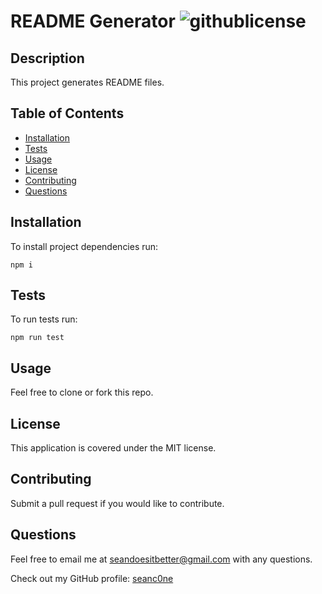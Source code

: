 
# README Generator ![githublicense](https://img.shields.io/badge/license-MIT-blue.svg)

## Description

This project generates README files.

## Table of Contents

* [Installation](#Installation)
* [Tests](#Tests)
* [Usage](#Usage)
* [License](#License)
* [Contributing](#Contributing)
* [Questions](#Questions)

## Installation

To install project dependencies run: 

```
npm i
```

## Tests

To run tests run: 

```
npm run test
```

## Usage

Feel free to clone or fork this repo.

## License

This application is covered under the MIT license.

## Contributing

Submit a pull request if you would like to contribute.

## Questions
Feel free to email me at seandoesitbetter@gmail.com with any questions.

Check out my GitHub profile: [seanc0ne](https://www.github.com/seanc0ne)

